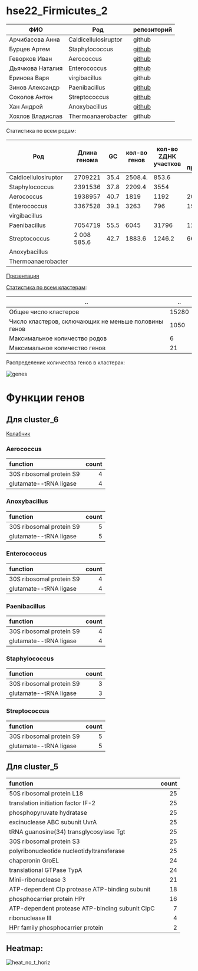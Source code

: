 # hse22_Firmicutes_2

ФИО           | Род                            | репозиторий
---------------------|------------------------------------------|-
Арчибасова Анна | Caldicellulosiruptor | github 
Бурцев Артем| Staphylococcus | [github](https://github.com/prometneus/hse22_project)   
Геворков Иван  | Aerococcus | [github](https://github.com/IvanTurHi/hse22_project)    
Дьячкова Наталия  | Enterococcus| [github](https://github.com/dynataly/hse22_project)   
Еринова Варя | virgibacillus | github
Зинов Александр  | Paenibacillus   |  [github](https://github.com/sashkent3/biominor_hse22_project)
Соколов Антон  | Streptococcus  |   [github](https://github.com/antonsokol57/hse22_project)
Хан Андрей   | Anoxybacillus  |     [github](https://github.com/midzukami/hse22_project)
Хохлов Владислав  | Thermoanaerobacter |  github


Статистика по всем родам:

Род |	Длина генома | GC |	кол-во генов | кол-во ZДНК участков |	Кол-во генов с ZДНК в промотере
------|----|---|---|---|-
Caldicellulosiruptor |	2709221 |	35.4 |	2508.4. |	853.6	|
Staphylococcus |	2391536 |	37.8 |	2209.4 |	3554	|
Aerococcus |	1938957 |	40.7 |	1819 |	1192 |	206
Enterococcus	| 3367528	| 39.1	| 3263 |	796 |	193
virgibacillus		| | | | |			
Paenibacillus |	7054719 |	55.5 |	6045 |	31796 |	1277
Streptococcus |	2 008 585.6 |	42.7 |	1883.6 |	1246.2 |	66.6
Anoxybacillus	| | | | |				
Thermoanaerobacter	| | | | |				


[Презентация](https://docs.google.com/presentation/d/1Svm-As2WG6i6F2u52PYbz7J38om2SyB_J_lKUWkPtmQ/edit#slide=id.p)

[Статистика по всем кластерам](https://github.com/dynataly/hse22_Firmicutes_2/blob/main/cluster_stats.csv):

.. | ..
---|----
Общее число кластеров | 15280
Число кластеров, сключающих не меньше половины генов | 1050
Максимальное количество родов | 6
Максимальное количество генов | 21



Распределение количества генов в кластерах:



![genes](https://user-images.githubusercontent.com/72361668/173962626-fd5f0210-486e-4704-a225-ea4f69726ba3.png)




# Функции генов

## Для cluster_6

[Колабчик](https://colab.research.google.com/drive/1Q5G9vosjOBqkwfDbzEas0M8iSipoAlf4?usp=sharing)

### Aerococcus

|               function   | count  |
|:-------------------------|-------:|
| 30S ribosomal protein S9 |      4 |
| glutamate--tRNA ligase   |      4 |

### Anoxybacillus

|              function    | count |
|:-------------------------|-------:|
| 30S ribosomal protein S9 |      5 |
| glutamate--tRNA ligase   |      5 |

### Enterococcus

|               function   | count  |
|:-------------------------|-------:|
| 30S ribosomal protein S9 |      4 |
| glutamate--tRNA ligase   |      4 |

### Paenibacillus

|              function    |  count |
|:-------------------------|-------:|
| 30S ribosomal protein S9 |      4 |
| glutamate--tRNA ligase   |      4 |

### Staphylococcus

|              function    |  count |
|:-------------------------|-------:|
| 30S ribosomal protein S9 |      3 |
| glutamate--tRNA ligase   |      3 |

### Streptococcus

|                function  | count  |
|:-------------------------|-------:|
| 30S ribosomal protein S9 |      5 |
| glutamate--tRNA ligase   |      5 |


## Для cluster_5


|                function  | count  |
|:------------------------------------------------|-------:|
| 50S ribosomal protein L18                       |     25 |
| translation initiation factor IF-2              |     25 |
| phosphopyruvate hydratase                       |     25 |
| excinuclease ABC subunit UvrA                   |     25 |
| tRNA guanosine(34) transglycosylase Tgt         |     25 |
| 30S ribosomal protein S3                        |     25 |
| polyribonucleotide nucleotidyltransferase       |     25 |
| chaperonin GroEL                                |     24 |
| translational GTPase TypA                       |     24 |
| Mini-ribonuclease 3                             |     21 |
| ATP-dependent Clp protease ATP-binding subunit  |     18 |
| phosphocarrier protein HPr                      |     16 |
| ATP-dependent protease ATP-binding subunit ClpC |      7 |
| ribonuclease III                                |      4 |
| HPr family phosphocarrier protein               |      2 |


## Heatmap:


![heat_no_t_horiz](https://user-images.githubusercontent.com/72361668/174398971-f7e8df98-5ce3-464b-8b35-3c1c726e1748.jpg)


